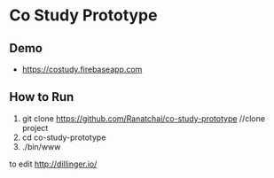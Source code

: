 # Co Study Prototype
## Demo
- https://costudy.firebaseapp.com 
## How to Run
1. git clone https://github.com/Ranatchai/co-study-prototype //clone project
2. cd co-study-prototype
3. ./bin/www

to edit http://dillinger.io/
